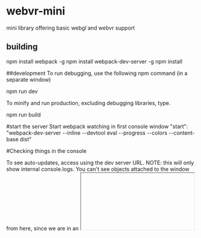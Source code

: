 # webvr-mini
mini library offering basic webgl and webvr support

## building

npm install webpack -g
npm install webpack-dev-server -g
npm install

##development
To run debugging, use the following npm command (in a separate window)

npm run dev

To minify and run production, excluding debugging libraries, type.

npm run build

#start the server
Start webpack watching in first console window
"start": "webpack-dev-server --inline --devtool eval --progress --colors --content-base dist"

#Checking things in the console

To see auto-updates, access using the dev server URL. NOTE: this will only show 
internal console.logs. You can't see objects attached to the window from here, since we 
are in an <iframe>.

http://localhost:8080/webpack-dev-server/

To see the site without auto-updates, and with GLOBAL windows object visible in the Console, use
http://localhost:8080

## note on environment variables
Environment variables are passed in at npm, and re-worked in webpack.

"build": "cross-env BUILD_RELEASE=true BUILD_DEV=false webpack --config webpack-production.config.js -p",
"dev": "cross-env BUILD_RELEASE=false BUILD_DEV=true webpack",

__DEV__ means we are in a development environment

__RELEASE__ means we are in a production environment

## References

WebGL Fundamentals (from twgl)
@link http://webglfundamentals.org/

Learning WebGL
@link http://learningwebgl.com/blog/?page_id=1217

TWGL Docs
@link http://twgljs.org/

Cinematic Camera Movement (three.js)
@link https://nathanselikoff.com/2552/code-sketches/basic-camera-movement-three-js-webgl

First-Person Camera
@link https://github.com/shama/first-person-camera

OpenGL Game from Scratch
@link http://crongdor.com/2016/04/01/making-the-game-from-scratch/

Some WebGL Samples (incd. dynamic clouds)
@link https://www.ibiblio.org/e-notes/webgl/webgl.htm


